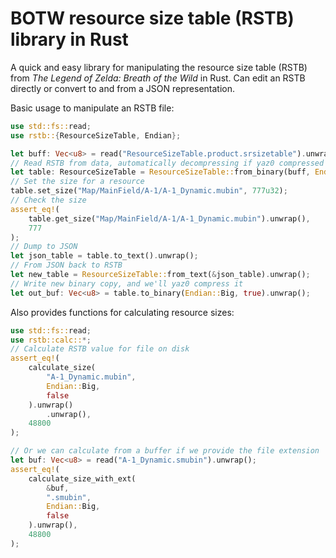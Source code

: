 # BOTW resource size table (RSTB) library in Rust

A quick and easy library for manipulating the resource size table (RSTB) from *The Legend of Zelda:
Breath of the Wild* in Rust. Can edit an RSTB directly or convert to and from a JSON representation.

Basic usage to manipulate an RSTB file:
```rust
use std::fs::read;
use rstb::{ResourceSizeTable, Endian};

let buff: Vec<u8> = read("ResourceSizeTable.product.srsizetable").unwrap();
// Read RSTB from data, automatically decompressing if yaz0 compressed
let table: ResourceSizeTable = ResourceSizeTable::from_binary(buff, Endian::Big).unwrap();
// Set the size for a resource
table.set_size("Map/MainField/A-1/A-1_Dynamic.mubin", 777u32);
// Check the size
assert_eq!(
    table.get_size("Map/MainField/A-1/A-1_Dynamic.mubin").unwrap(),
    777
);
// Dump to JSON
let json_table = table.to_text().unwrap();
// From JSON back to RSTB
let new_table = ResourceSizeTable::from_text(&json_table).unwrap();
// Write new binary copy, and we'll yaz0 compress it
let out_buf: Vec<u8> = table.to_binary(Endian::Big, true).unwrap();
```

Also provides functions for calculating resource sizes:
```rust
use std::fs::read;
use rstb::calc::*;
// Calculate RSTB value for file on disk
assert_eq!(
    calculate_size(
        "A-1_Dynamic.mubin",
        Endian::Big,
        false
    ).unwrap()
        .unwrap(),
    48800
);

// Or we can calculate from a buffer if we provide the file extension
let buf: Vec<u8> = read("A-1_Dynamic.smubin").unwrap();
assert_eq!(
    calculate_size_with_ext(
        &buf,
        ".smubin",
        Endian::Big,
        false
    ).unwrap(),
    48800
);
```